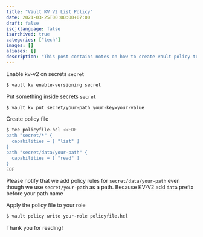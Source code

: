 ```yaml
---
title: "Vault KV V2 List Policy"
date: 2021-03-25T00:00:00+07:00
draft: false
iscjklanguage: false
isarchived: true
categories: ["tech"]
images: []
aliases: []
description: "This post contains notes on how to create vault policy to show KV-V2 secrets config in Vault UI"
---
```


Enable kv-v2 on secrets `secret`

```bash
$ vault kv enable-versioning secret
```

Put something inside secrets `secret`

```bash
$ vault kv put secret/your-path your-key=your-value
```

Create policy file

```bash
$ tee policyfile.hcl <<EOF
path "secret/*" {
  capabilities = [ "list" ]
}
path "secret/data/your-path" {
  capabilities = [ "read" ]
}
EOF
```

Please notify that we add policy rules for `secret/data/your-path` even though we use `secret/your-path` as a path. Because KV-V2 add `data` prefix before your path name

Apply the policy file to your role

```bash
$ vault policy write your-role policyfile.hcl
```

Thank you for reading!
